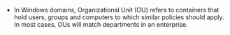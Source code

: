 -  In Windows domains, Organizational Unit (OU) refers to containers that hold users, groups and computers to which similar policies should apply. In most cases, OUs will match departments in an enterprise.